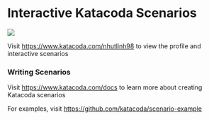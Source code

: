 # Interactive Katacoda Scenarios

[![](http://shields.katacoda.com/katacoda/nhutlinh98/count.svg)](https://www.katacoda.com/nhutlinh98 "Get your profile on Katacoda.com")

Visit https://www.katacoda.com/nhutlinh98 to view the profile and interactive scenarios

### Writing Scenarios
Visit https://www.katacoda.com/docs to learn more about creating Katacoda scenarios

For examples, visit https://github.com/katacoda/scenario-example
